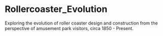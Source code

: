 # Rollercoaster_Evolution
Exploring the evolution of roller coaster design and construction from the perspective of amusement park visitors, circa 1850 - Present.  


